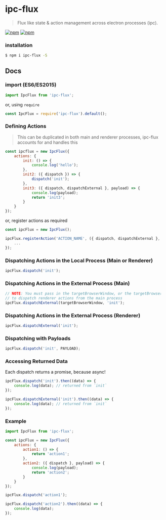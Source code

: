# ipc-flux
> Flux like state & action management across electron processes (ipc).

[![npm](https://img.shields.io/npm/v/ipc-flux.svg?style=flat-square)](https://www.npmjs.com/package/ipc-flux)
[![npm](https://img.shields.io/npm/dt/ipc-flux.svg?style=flat-square)](https://www.npmjs.com/package/ipc-flux)

### installation
```bash
$ npm i ipc-flux -S
```

## Docs

### import (ES6/ES2015)
```js
import IpcFlux from 'ipc-flux';
```

or, using `require`

```js
const IpcFlux = require('ipc-flux').default();
```

### Defining Actions

> This can be duplicated in both main and renderer processes, ipc-flux accounts for and handles this

```js
const ipcflux = new IpcFlux({
	actions: {
		init: () => {
			console.log('hello');
		},
		init2: ({ dispatch }) => {
			dispatch('init');
		},
		init3: ({ dispatch, dispatchExternal }, payload) => {
			console.log(payload);
			return 'init3';
		}
	}
});
```

or, register actions as required

```js
const ipcFlux = new IpcFlux();

ipcFlux.registerAction('ACTION_NAME', ({ dispatch, dispatchExternal }, payload) => {
	...
});
```

### Dispatching Actions in the Local Process (Main or Renderer)

```js
ipcFlux.dispatch('init');
```

### Dispatching Actions in the External Process (Main)

```js
// NOTE: You must pass in the targetBrowserWindow, or the targetBrowserWindow id
// to dispatch renderer actions from the main process
ipcFlux.dispatchExternal(targetBrowserWindow, 'init');
```

### Dispatching Actions in the External Process (Renderer)

```js
ipcFlux.dispatchExternal('init');
```

### Dispatching with Payloads

```js
ipcFlux.dispatch('init', PAYLOAD);
```

### Accessing Returned Data

Each dispatch returns a promise, because async!

```js
ipcFlux.dispatch('init').then((data) => {
	console.log(data); // returned from `init`
});

ipcFlux.dispatchExternal('init').then((data) => {
	console.log(data); // returned from `init`
});
```

### Example

```js
import IpcFlux from 'ipc-flux';

const ipcFlux = new IpcFlux({
	actions: {
		action1: () => {
			return 'action1';
		},
		action2: ({ dispatch }, payload) => {
			console.log(payload);
			return 'action2';
		}
	}
});

ipcFlux.dispatch('action1');

ipcFlux.dispatch('action2').then((data) => {
	console.log(data);
});
```